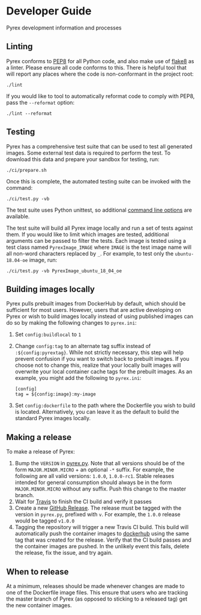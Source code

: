 # Developer Guide
Pyrex development information and processes

## Linting
Pyrex conforms to [PEP8](https://pep8.org/) for all Python code, and also make
use of [flake8](https://pypi.org/project/flake8/) as a linter. Please ensure
all code conforms to this. There is helpful tool that will report any places
where the code is non-conformant in the project root:

```shell
./lint
```

If you would like to tool to automatically reformat code to comply with PEP8,
pass the `--reformat` option:

```
./lint --reformat
```

## Testing
Pyrex has a comprehensive test suite that can be used to test all generated
images. Some external test data is required to perform the test. To download
this data and prepare your sandbox for testing, run:

```shell
./ci/prepare.sh
```

Once this is complete, the automated testing suite can be invoked with the
command:

```shell
./ci/test.py -vb
```

The test suite uses Python unittest, so additional [command line options][] are
available.

The test suite will build all Pyrex image locally and run a set of tests
against them. If you would like to limit which images are tested, additional
arguments can be passed to filter the tests. Each image is tested using a test
class named `PyrexImage_IMAGE` where `IMAGE` is the test image name will all
non-word characters replaced by `_`.  For example, to test only the
`ubuntu-18.04-oe` image, run:

```shell
./ci/test.py -vb PyrexImage_ubuntu_18_04_oe
```

## Building images locally
Pyrex pulls prebuilt images from DockerHub by default, which should be
sufficient for most users. However, users that are active developing on Pyrex
or wish to build images locally instead of using published images can do so by
making the following changes to `pyrex.ini`:

1. Set `config:buildlocal` to `1`
2. Change `config:tag` to an alternate tag suffix instead of
   `:${config:pyrextag}`. While not strictly necessary, this step will help
   prevent confusion if you want to switch back to prebuilt images. If you
   choose not to change this, realize that your locally built images will
   overwrite your local container cache tags for the prebuilt images. As an
   example, you might add the following to `pyrex.ini`:

    ```
    [config]
    tag = ${config:image}:my-image
    ```

3. Set `config:dockerfile` to the path where the Dockerfile you wish to build
   is located. Alternatively, you can leave it as the default to build the
   standard Pyrex images locally.

## Making a release
To make a release of Pyrex:

1. Bump the `VERSION` in [pyrex.py](./pyrex.py). Note that all versions should
   be of the form `MAJOR.MINOR.MICRO` + an optional `-*` suffix. For example,
   the following are all valid versions: `1.0.0`, `1.0.0-rc1`. Stable releases
   intended for general consumption should always be in the form
   `MAJOR.MINOR.MICRO` without any suffix. Push this change to the master
   branch.
2. Wait for [Travis](https://travis-ci.org/garmin/pyrex/branches) to finish the
   CI build and verify it passes
3. Create a new [GitHub Release](https://github.com/garmin/pyrex/releases). The
   release must be tagged with the version in `pyrex.py`, prefixed with `v`.
   For example, the `1.0.0` release would be tagged `v1.0.0`
4. Tagging the repository will trigger a new Travis CI build. This build will
   automatically push the container images to
   [dockerhub](https://cloud.docker.com/u/garminpyrex/repository/list) using
   the same tag that was created for the release. Verify that the CI build
   passes and the container images are pushed. In the unlikely event this
   fails, delete the release, fix the issue, and try again.

## When to release
At a minimum, releases should be made whenever changes are made to one of the
Dockerfile image files. This ensure that users who are tracking the master
branch of Pyrex (as opposed to sticking to a released tag) get the new
container images.

[command line options]: https://docs.python.org/3/library/unittest.html#command-line-options
